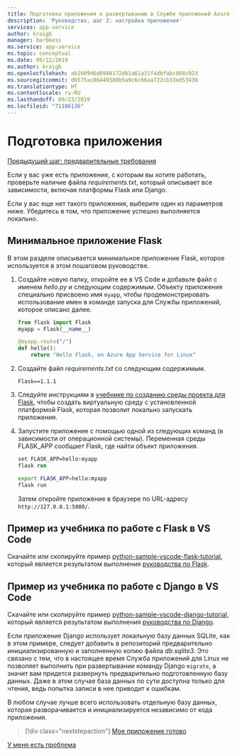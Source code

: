 ```yaml
---
title: Подготовка приложения к развертыванию в Службе приложений Azure в Linux с помощью Visual Studio Code
description: 'Руководство, шаг 2: настройка приложения'
services: app-service
author: kraigb
manager: barbkess
ms.service: app-service
ms.topic: conceptual
ms.date: 09/12/2019
ms.author: kraigb
ms.openlocfilehash: ab1609d6d0940172d61a61a31f4dbfabc868c023
ms.sourcegitcommit: d6575ac86449380b5a9c6c66aa722cb33ed53438
ms.translationtype: HT
ms.contentlocale: ru-RU
ms.lasthandoff: 09/23/2019
ms.locfileid: "71186136"
---
```

# <a name="prepare-your-app"></a>Подготовка приложения

[Предыдущий шаг: предварительные требования](tutorial-deploy-app-service-on-linux-01.md)

Если у вас уже есть приложение, с которым вы хотите работать, проверьте наличие файла *requirements.txt*, который описывает все зависимости, включая платформы Flask или Django.

Если у вас еще нет такого приложения, выберите один из параметров ниже. Убедитесь в том, что приложение успешно выполняется локально.

## <a name="minimal-flask-app"></a>Минимальное приложение Flask

В этом разделе описывается минимальное приложение Flask, которое используется в этом пошаговом руководстве.

1. Создайте новую папку, откройте ее в VS Code и добавьте файл с именем *hello.py* и следующим содержимым. Объекту приложения специально присвоено имя `myapp`, чтобы продемонстрировать использование имен в команде запуска для Службы приложений, которое описано далее.

    ```python
    from flask import Flask
    myapp = Flask(__name__)

    @myapp.route("/")
    def hello():
        return "Hello Flask, on Azure App Service for Linux"
    ```

1. Создайте файл *requirements.txt* со следующим содержимым.

    ```text
    Flask==1.1.1
    ```

1. Следуйте инструкциям в [учебнике по созданию среды проекта для Flask](https://code.visualstudio.com/docs/python/tutorial-flask#create-a-project-environment-for-flask), чтобы создать виртуальную среду с установленной платформой Flask, которая позволит локально запускать приложения.

1. Запустите приложение с помощью одной из следующих команд (в зависимости от операционной системы). Переменная среды FLASK_APP сообщает Flask, где найти объект приложения.

    ```ps
    set FLASK_APP=hello:myapp
    flask run
    ```

    ```bash
    export FLASK_APP=hello:myapp
    flask run
    ```

    Затем откройте приложение в браузере по URL-адресу `http://127.0.0.1:5000/`.

## <a name="vs-code-flask-tutorial-sample"></a>Пример из учебника по работе с Flask в VS Code

Скачайте или скопируйте пример [python-sample-vscode-flask-tutorial](https://github.com/Microsoft/python-sample-vscode-flask-tutorial), который является результатом выполнения [руководства по Flask](https://code.visualstudio.com/docs/python/tutorial-flask).

## <a name="vs-code-django-tutorial-sample"></a>Пример из учебника по работе с Django в VS Code

Скачайте или скопируйте пример [python-sample-vscode-django-tutorial](https://github.com/Microsoft/python-sample-vscode-django-tutorial), который является результатом выполнения [руководства по Django](https://code.visualstudio.com/docs/python/tutorial-django).

Если приложение Django использует локальную базу данных SQLite, как в этом примере, следует добавить в репозиторий предварительно инициализированную и заполненную копию файла *db.sqlite3*. Это связано с тем, что в настоящее время Служба приложений для Linux не позволяет выполнить при развертывании команду Django `migrate`, а значит вам придется развернуть предварительно подготовленную базу данных. Даже в этом случае база данных по сути доступна только для чтения, ведь попытка записи в нее приводит к ошибкам.

В любом случае лучше всего использовать отдельную базу данных, которая разворачивается и инициализируется независимо от кода приложения.

> [!div class="nextstepaction"]
> [Мое приложение готово](tutorial-deploy-app-service-on-linux-03.md)

[У меня есть проблема](https://www.research.net/r/PWZWZ52?tutorial=vscode-appservice-python&step=02-prepare-app)
